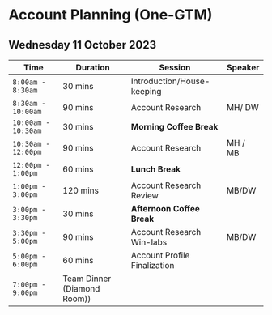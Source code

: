 # Account Planning (One-GTM)

## Wednesday 11 October 2023


| Time | Duration | Session | Speaker |
|-------------------------|------|----------|----------------|
|`8:00am - 8:30am` | 30 mins  | Introduction/House-keeping |
|`8:30am - 10:00am` | 90 mins  | Account Research | MH/ DW |
|`10:00am - 10:30am` | 30 mins  | **Morning Coffee Break** |
|`10:30am - 12:00pm `| 90 mins  | Account Research | MH / MB |
|`12:00pm - 1:00pm` | 60 mins | **Lunch Break** |
|`1:00pm - 3:00pm`| 120 mins | Account Research Review | MB/DW |
|`3:00pm - 3:30pm` | 30 mins | **Afternoon Coffee Break** |
|`3:30pm - 5:00pm`| 90 mins | Account Research Win-labs | MB/DW |
|`5:00pm - 6:00pm` | 60 mins  | Account Profile Finalization |
|`7:00pm - 9:00pm` | Team Dinner (Diamond Room)) |


